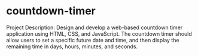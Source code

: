 # countdown-timer
Project Description: Design and develop a web-based countdown timer application using HTML, CSS, and JavaScript. The countdown timer should allow users to set a specific future date and time, and then display the remaining time in days, hours, minutes, and seconds.
